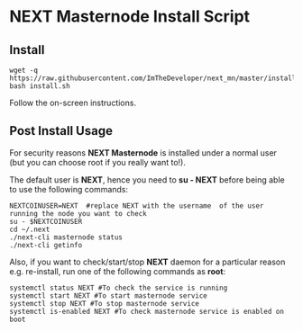 # NEXT Masternode Install Script

## Install
```
wget -q https://raw.githubusercontent.com/ImTheDeveloper/next_mn/master/install.sh
bash install.sh
```
Follow the on-screen instructions.

## Post Install Usage

For security reasons **NEXT Masternode** is installed under a normal user (but you can choose root if you really want to!).

The default user is **NEXT**, hence you need to **su - NEXT** before being able to use the following commands:
```
NEXTCOINUSER=NEXT  #replace NEXT with the username  of the user running the node you want to check
su - $NEXTCOINUSER
cd ~/.next
./next-cli masternode status
./next-cli getinfo
```

Also, if you want to check/start/stop **NEXT** daemon for a particular reason e.g. re-install, run one of the following commands as **root**:
```
systemctl status NEXT #To check the service is running
systemctl start NEXT #To start masternode service
systemctl stop NEXT #To stop masternode service
systemctl is-enabled NEXT #To check masternode service is enabled on boot
```
